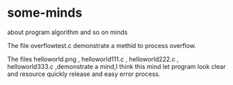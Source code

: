 # some-minds
about program   algorithm and so on   minds 

The file   overflowtest.c   demonstrate a methid to  process  overflow.

The files   helloworld.png   ,   helloworld111.c    ,    helloworld222.c    ,   helloworld333.c   ,demonstrate a mind,I think this mind let program look clear and resource quickly release and easy error process.
